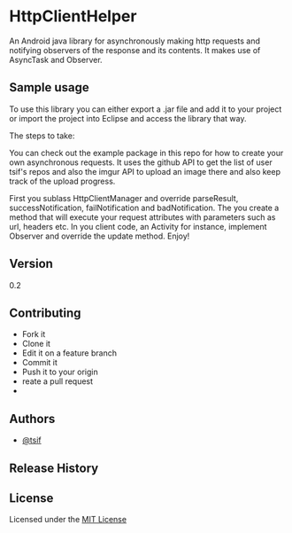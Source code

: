 HttpClientHelper
================

An Android java library for asynchronously making http requests and notifying observers of the response and its contents.
It makes use of AsyncTask and Observer.

## Sample usage

To use this library you can either export a .jar file and add it to your project or import the project into Eclipse and access the library that way.

The steps to take:

You can check out the example package in this repo for how to create your own asynchronous requests. It uses the github API to get the list of user tsif's repos and also the imgur API to upload an image there and also keep track of the upload progress.

First you sublass HttpClientManager and override parseResult, successNotification, failNotification and badNotification. 
The you create a method that will execute your request attributes with parameters such as url, headers etc.
In you client code, an Activity for instance, implement Observer and override the update method. Enjoy!


## Version

0.2

## Contributing

- Fork it
- Clone it
- Edit it on a feature branch
- Commit it
- Push it to your origin
- reate a pull request
- 
## Authors

* [@tsif][tsif]

## Release History

## License

Licensed under the [MIT License](LICENSE-MIT)

[tsif]: https://github.com/tsif
